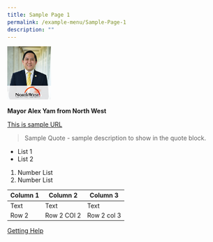 ```yaml
---
title: Sample Page 1
permalink: /example-menu/Sample-Page-1
description: ""
---
```

<img height="auto" src="/images/Mayors/Alex_Yam2.png" width="100px">

**Mayor Alex Yam from North West**

[This is sample URL](https://www.pa.gov.sg)

> Sample Quote - sample description to show in the quote block.

* List 1
* List 2

1. Number List 
2. Number List



| Column 1 | Column 2 | Column 3 |
| -------- | -------- | -------- |
| Text     | Text     | Text     |
| Row 2 | Row 2 COl 2| Row 2 col 3|

[Getting Help](/what-we-do/Getting-Help)